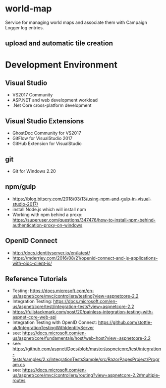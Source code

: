 # world-map

Service for managing world maps and associate them with Campaign Logger log entries.

## upload and automatic tile creation

# Development Environment

## Visual Studio

- VS2017 Community
- ASP.NET and web development workload
- .Net Core cross-platform development

## Visual Studio Extensions

- GhostDoc Community for VS2017
- GitFlow for VisualStudio 2017
- GitHub Extension for VisualStudio

## git

- Git for Windows 2.20

## npm/gulp

- https://blog.bitscry.com/2018/03/13/using-npm-and-gulp-in-visual-studio-2017/
- install Node.js which will install npm 
- Working with npm behind a proxy: https://superuser.com/questions/347476/how-to-install-npm-behind-authentication-proxy-on-windows

## OpenID Connect

- http://docs.identityserver.io/en/latest/
- https://mderriey.com/2016/08/21/openid-connect-and-js-applications-with-oidc-client-js/

## Reference Tutorials
- Testing: https://docs.microsoft.com/en-us/aspnet/core/mvc/controllers/testing?view=aspnetcore-2.2
- Integration Testing: https://docs.microsoft.com/en-us/aspnet/core/test/integration-tests?view=aspnetcore-2.2
- https://fullstackmark.com/post/20/painless-integration-testing-with-aspnet-core-web-api
- Integration Testing with OpenID Connect: https://github.com/stottle-uk/IntegrationTestingWithIdentityServer
- see: https://docs.microsoft.com/en-us/aspnet/core/fundamentals/host/web-host?view=aspnetcore-2.2
- see: https://github.com/aspnet/Docs/blob/master/aspnetcore/test/integration-tests/samples/2.x/IntegrationTestsSample/src/RazorPagesProject/Program.cs
- see: https://docs.microsoft.com/en-us/aspnet/core/mvc/controllers/routing?view=aspnetcore-2.2#multiple-routes



